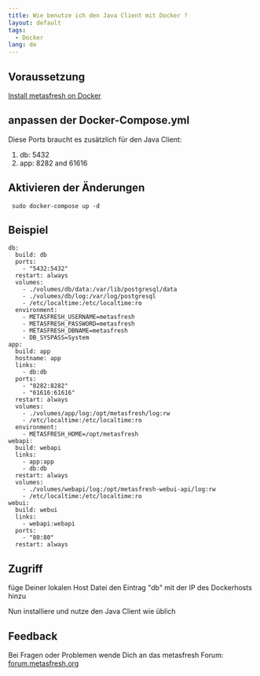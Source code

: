 ```yaml
---
title: Wie benutze ich den Java Client mit Docker ?
layout: default
tags:
  - Docker
lang: de
---
```


## Voraussetzung

[Install metasfresh on Docker](Wie_installiere_ich_den_metasfresh_Stack_mit_Docker)

## anpassen der Docker-Compose.yml

Diese Ports braucht es zusätzlich für den Java Client:

1. db: 5432
1. app: 8282 and 61616

## Aktivieren der Änderungen

` sudo docker-compose up -d`

## Beispiel

```
db:
  build: db
  ports:
    - "5432:5432"
  restart: always
  volumes:
    - ./volumes/db/data:/var/lib/postgresql/data
    - ./volumes/db/log:/var/log/postgresql
    - /etc/localtime:/etc/localtime:ro
  environment:
    - METASFRESH_USERNAME=metasfresh
    - METASFRESH_PASSWORD=metasfresh
    - METASFRESH_DBNAME=metasfresh
    - DB_SYSPASS=System
app:
  build: app
  hostname: app
  links:
    - db:db
  ports:
    - "8282:8282"
    - "61616:61616"
  restart: always
  volumes:
    - ./volumes/app/log:/opt/metasfresh/log:rw
    - /etc/localtime:/etc/localtime:ro
  environment:
    - METASFRESH_HOME=/opt/metasfresh
webapi:
  build: webapi
  links:
    - app:app
    - db:db
  restart: always
  volumes:
    - ./volumes/webapi/log:/opt/metasfresh-webui-api/log:rw
    - /etc/localtime:/etc/localtime:ro
webui:
  build: webui
  links:
    - webapi:webapi
  ports:
    - "80:80"
  restart: always

```

## Zugriff

füge Deiner lokalen Host Datei den Eintrag "db" mit der IP des Dockerhosts hinzu

Nun installiere und nutze den Java Client wie üblich

## Feedback

Bei Fragen oder Problemen wende Dich an das metasfresh Forum: [forum.metasfresh.org](http://forum.metasfresh.org)
